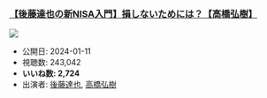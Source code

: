 ### [【後藤達也の新NISA入門】損しないためには？【高橋弘樹】](https://www.youtube.com/watch?v=e9drRMOcscY)
[![](https://img.youtube.com/vi/e9drRMOcscY/sddefault.jpg)](https://www.youtube.com/watch?v=e9drRMOcscY)
-   公開日: 2024-01-11
-   視聴数: 243,042
-   **いいね数: 2,724**
-   出演者: [後藤達也](/rehacq_fan/people/後藤達也 "wikilink"), [高橋弘樹](/rehacq_fan/people/高橋弘樹 "wikilink")
